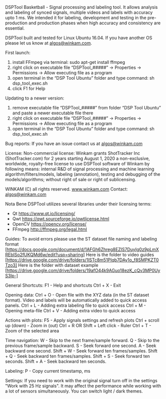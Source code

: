 DSPTool Basketball - Signal processing and labeling tool.
It allows analysis and labeling of synced signals, multiple videos and labels with accuracy upto 1 ms.
We intended it for labeling, development and testing in the pre-production and production phases when high accuracy and consistency are essential.


DSPTool built and tested for Linux Ubuntu 16.04. If you have another OS please let us know at algos@winkam.com.


First launch:
1. install FFmpeg via terminal: sudo apt-get install ffmpeg
2. right click on executable file “DSPTool_#_##_##” -> Properties -> Permissions -> Allow executing file as a program
3. open terminal in the “DSP Tool Ubuntu” folder and type command: sh dsp_tool_exec.sh	
4. click F1 for Help


Updating to a newer version:
1. remove executable file “DSPTool_#_##_##” from folder “DSP Tool Ubuntu” and paste a newer executable file there
2. right click on executable file “DSPTool_#_##_##” -> Properties -> Permissions -> Allow executing file as a program
3. open terminal in the “DSP Tool Ubuntu” folder and type command: sh dsp_tool_exec.sh


Bug reports:
If you have an issue contact us at algos@winkam.com 

License:
Non-commercial license:
Winkam grants ShotTracker Inc (ShotTracker.com) for 2 years starting August 1, 2020 a non-exclusive, worldwide, royalty-free license to use
DSPTool software of Winkam by following means: 
internal R&D of signal processing and machine learning algorithm/filters/models,
labeling (annotation), 
testing and debugging of the models/algorithms; 
without right of sale or right of sublicensing.


WINKAM (C) all rights reserved. 
www.winkam.com
Contact: algos@winkam.com


Nota Bene DSPTool utilizes several libraries under their licensing terms:
- Qt https://www.qt.io/licensing/
- Qwt https://qwt.sourceforge.io/qwtlicense.html
- OpenCV https://opencv.org/license/
- FFmpeg http://ffmpeg.org/legal.html



Guides:
To avoid errors please use the ST dataset file naming and labeling format [https://docs.google.com/document/d/1AFGh6Zhreg8EZIS7DuyIg0z9pLmXREbISo2fUKQMd6w/edit?usp=sharing]
Here is the folder to video guides [https://drive.google.com/drive/folders/1lSTc8m51PIqb7DAy1o_f8SMPKZT0Tzo3]
Here is the folder with dataset example [https://drive.google.com/drive/folders/19afO44k9AGuo18ezK_cQv3MP0UyS3lp-]

General Shortcuts:
F1 - Help and shortcuts
Ctrl + X - Exit

Opening data:
Ctrl + O - Open file with the XYZ data (in the ST dataset format). Video and labels will be automatically added to quick access panels.
Ctrl + L - Adding extra labeling file to quick access 
Ctrl + M - Opening meta-file 
Ctrl + V - Adding extra video to quick access

Actions with plots:
F5 - Apply signals settings and refresh plots
Ctrl + scroll up (down) - Zoom in (out)
Ctrl + R  OR Shift + Left click - Ruler
Ctrl + T - Zoom of the selected area

Time navigation:
W - Skip to the next frame/sample forward. 
Q - Skip to the previous frame/sample backward.
S - Seek forward one second.
A - Seek backward one second.
Shift + W - Seek forward ten frames/samples. 
Shift + Q - Seek backward ten frames/samples. 
Shift + S - Seek forward ten seconds.
Shift + A - Seek backward ten seconds.

Labeling:
P - Copy current timestamp, ms

Settings:
If you need to work with the original signal turn off in the settings "Work with 25 Hz signals". It may affect the performance while working with a lot of sensors simultaneously.
You can switch light / dark themes. 

